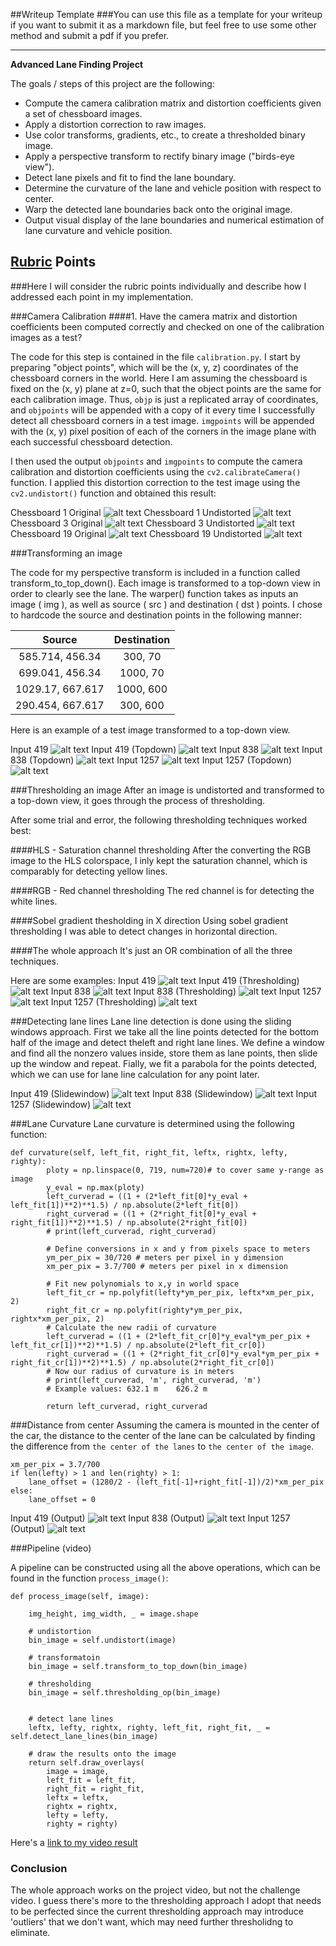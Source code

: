 ##Writeup Template
###You can use this file as a template for your writeup if you want to submit it as a markdown file, but feel free to use some other method and submit a pdf if you prefer.

---

**Advanced Lane Finding Project**

The goals / steps of this project are the following:

* Compute the camera calibration matrix and distortion coefficients given a set of chessboard images.
* Apply a distortion correction to raw images.
* Use color transforms, gradients, etc., to create a thresholded binary image.
* Apply a perspective transform to rectify binary image ("birds-eye view").
* Detect lane pixels and fit to find the lane boundary.
* Determine the curvature of the lane and vehicle position with respect to center.
* Warp the detected lane boundaries back onto the original image.
* Output visual display of the lane boundaries and numerical estimation of lane curvature and vehicle position.

[//]: # (Image References)

[image1]: ./examples/undistort_output.png "Undistorted"
[image2]: ./test_images/test1.jpg "Road Transformed"
[image3]: ./examples/binary_combo_example.jpg "Binary Example"
[image4]: ./examples/warped_straight_lines.jpg "Warp Example"
[image5]: ./examples/color_fit_lines.jpg "Fit Visual"
[image6]: ./examples/example_output.jpg "Output"
[video1]: ./project_video.mp4 "Video"
[image7]: ./output_images/chessboard/1_input.png "Chessboard 1 Original"
[image8]: ./output_images/chessboard/1_undistort.png "Chessboard 1 Undistorted"
[image9]: ./output_images/chessboard/3_input.png "Chessboard 3 Original"
[image10]: ./output_images/chessboard/3_undistort.png "Chessboard 3 Undistorted"
[image11]: ./output_images/chessboard/19_input.png "Chessboard 19 Original"
[image12]: ./output_images/chessboard/19_undistort.png "Chessboard 19 Undistorted"
[image13]: ./output_images/output/419_input.png "Input 419"
[image14]: ./output_images/output/419_topdown.png "Input 419 (Topdown)"
[image15]: ./output_images/output/838_input.png "Input 838"
[image16]: ./output_images/output/838_topdown.png "Input 838 (Topdown)"
[image17]: ./output_images/output/1257_input.png "Input 1257"
[image18]: ./output_images/output/1257_topdown.png "Input 1257 (Topdown)"
[image19]: ./output_images/output/419_input.png "Input 419"
[image20]: ./output_images/output/419_threshold.png "Input 419 (Thresholding)"
[image21]: ./output_images/output/838_input.png "Input 838"
[image22]: ./output_images/output/838_threshold.png "Input 838 (Thresholding)"
[image23]: ./output_images/output/1257_input.png "Input 1257"
[image24]: ./output_images/output/1257_threshold.png "Input 1257 (Thresholding)"
[image25]: ./output_images/output/419_slidewindow.png "Input 419 (Slidewindow)"
[image26]: ./output_images/output/838_slidewindow.png "Input 1257 (Slidewindow)"
[image27]: ./output_images/output/1257_slidewindow.png "Input 1257 (Slidewindow)"
[image28]: ./output_images/output/419_output.png "Input 419 (Output)"
[image29]: ./output_images/output/838_output.png "Input 1257 (Output)"
[image30]: ./output_images/output/1257_output.png "Input 1257 (Output)"


## [Rubric](https://review.udacity.com/#!/rubrics/571/view) Points
###Here I will consider the rubric points individually and describe how I addressed each point in my implementation.  


###Camera Calibration
####1. Have the camera matrix and distortion coefficients been computed correctly and checked on one of the calibration images as a test?

The code for this step is contained in the file `calibration.py`. I start by preparing "object points", which will be the (x, y, z) coordinates of the chessboard corners in the world. Here I am assuming the chessboard is fixed on the (x, y) plane at z=0, such that the object points are the same for each calibration image. Thus, `objp` is just a replicated array of coordinates, and `objpoints` will be appended with a copy of it every time I successfully detect all chessboard corners in a test image. `imgpoints` will be appended with the (x, y) pixel position of each of the corners in the image plane with each successful chessboard detection.

I then used the output `objpoints` and `imgpoints` to compute the camera calibration and distortion
coefficients using the `cv2.calibrateCamera()` function. I applied this distortion correction to the test
image using the `cv2.undistort()` function and obtained this result:

Chessboard 1 Original
![alt text][image7]
Chessboard 1 Undistorted
![alt text][image8]
Chessboard 3 Original
![alt text][image9]
Chessboard 3 Undistorted
![alt text][image10]
Chessboard 19 Original
![alt text][image11]
Chessboard 19 Undistorted
![alt text][image12]


###Transforming an image

The code for my perspective transform is included in a function called transform_to_top_down(). Each image is transformed to a top-down view in order to clearly see the lane. The warper() function takes as inputs an image ( img ), as well as source ( src ) and destination ( dst ) points. I chose to hardcode the source and destination points in the following manner:


| Source               | Destination    | 
|:--------------------:|:--------------:| 
| 585.714, 456.34      | 300, 70        | 
| 699.041, 456.34      | 1000, 70       |
| 1029.17, 667.617     | 1000, 600      |
| 290.454, 667.617     | 300, 600        |



Here is an example of a test image transformed to a top-down view.

Input 419
![alt text][image13]
Input 419 (Topdown)
![alt text][image14]
Input 838
![alt text][image15]
Input 838 (Topdown)
![alt text][image16]
Input 1257
![alt text][image17]
Input 1257 (Topdown)
![alt text][image18]


###Thresholding an image
After an image is undistorted and transformed to a top-down view, it goes through the process of thresholding. 

After some trial and error, the following thresholding techniques worked best:

####HLS - Saturation channel thresholding
After the converting the RGB image to the HLS colorspace, I inly kept the saturation channel, which is comparably for detecting yellow lines.

####RGB - Red channel thresholding
The red channel is for detecting the white lines.

####Sobel gradient thesholding in X direction
Using sobel gradient thresholding I was able to detect changes in horizontal direction.

####The whole approach
It's just an OR combination of all the three techniques.



Here are some examples:
Input 419
![alt text][image19]
Input 419 (Thresholding)
![alt text][image20]
Input 838
![alt text][image21]
Input 838 (Thresholding)
![alt text][image22]
Input 1257
![alt text][image23]
Input 1257 (Thresholding)
![alt text][image24]



###Detecting lane lines
Lane line detection is done using the sliding windows approach. First we take all the line points detected for the bottom half of the image and detect theleft and right lane lines. We define a window and find all the nonzero values inside, store them as lane points, then slide up the window and repeat. Fially, we fit a parabola for the points detected, which we can use for lane line calculation for any point later.

Input 419 (Slidewindow)
![alt text][image25]
Input 838 (Slidewindow)
![alt text][image26]
Input 1257 (Slidewindow)
![alt text][image27]


###Lane Curvature
Lane curvature is determined using the following function:


```
def curvature(self, left_fit, right_fit, leftx, rightx, lefty, righty):
		ploty = np.linspace(0, 719, num=720)# to cover same y-range as image
		y_eval = np.max(ploty)
		left_curverad = ((1 + (2*left_fit[0]*y_eval + left_fit[1])**2)**1.5) / np.absolute(2*left_fit[0])
		right_curverad = ((1 + (2*right_fit[0]*y_eval + right_fit[1])**2)**1.5) / np.absolute(2*right_fit[0])
		# print(left_curverad, right_curverad)

		# Define conversions in x and y from pixels space to meters
		ym_per_pix = 30/720 # meters per pixel in y dimension
		xm_per_pix = 3.7/700 # meters per pixel in x dimension

		# Fit new polynomials to x,y in world space
		left_fit_cr = np.polyfit(lefty*ym_per_pix, leftx*xm_per_pix, 2)
		right_fit_cr = np.polyfit(righty*ym_per_pix, rightx*xm_per_pix, 2)
		# Calculate the new radii of curvature
		left_curverad = ((1 + (2*left_fit_cr[0]*y_eval*ym_per_pix + left_fit_cr[1])**2)**1.5) / np.absolute(2*left_fit_cr[0])
		right_curverad = ((1 + (2*right_fit_cr[0]*y_eval*ym_per_pix + right_fit_cr[1])**2)**1.5) / np.absolute(2*right_fit_cr[0])
		# Now our radius of curvature is in meters
		# print(left_curverad, 'm', right_curverad, 'm')
		# Example values: 632.1 m    626.2 m

		return left_curverad, right_curverad
```

###Distance from center
Assuming the camera is mounted in the center of the car, the distance to the center of the lane can be calculated by finding the difference from `the center of the lanes` to `the center of the image`.



```
xm_per_pix = 3.7/700
if len(lefty) > 1 and len(righty) > 1:
	lane_offset = (1280/2 - (left_fit[-1]+right_fit[-1])/2)*xm_per_pix
else:
	lane_offset = 0
```

Input 419 (Output)
![alt text][image28]
Input 838 (Output)
![alt text][image29]
Input 1257 (Output)
![alt text][image30]


###Pipeline (video)

A pipeline can be constructed using all the above operations, which can be found in the function `process_image()`:



```
def process_image(self, image):

	img_height, img_width, _ = image.shape
		
	# undistortion
	bin_image = self.undistort(image)
	
	# transformatoin
	bin_image = self.transform_to_top_down(bin_image)
	
	# thresholding
	bin_image = self.thresholding_op(bin_image)
	

	# detect lane lines
	leftx, lefty, rightx, righty, left_fit, right_fit, _ = self.detect_lane_lines(bin_image)

	# draw the results onto the image
	return self.draw_overlays(
		image = image,
		left_fit = left_fit,
		right_fit = right_fit,
		leftx = leftx,
		rightx = rightx,
		lefty = lefty,
		righty = righty)
```
Here's a [link to my video result](https://youtu.be/RxcDBK14jNc)


### Conclusion
The whole approach works on the project video, but not the challenge video. I guess there's more to the thresholding approach I adopt that needs to be perfected since the current thresholding approach may introduce 'outliers' that we don't want, which may need further thresholidng to eliminate.

